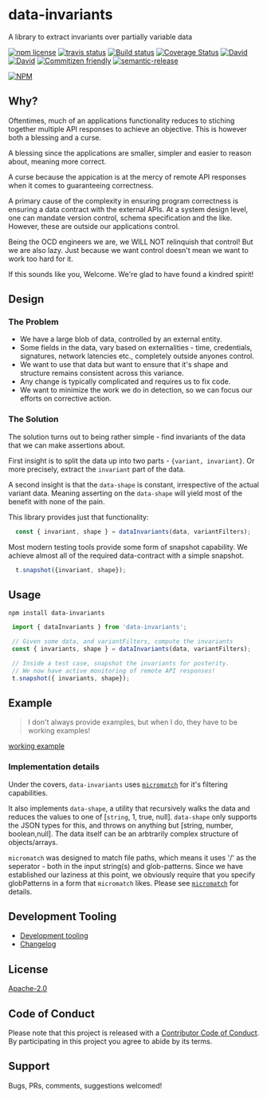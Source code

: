 # data-invariants

A library to extract invariants over partially variable data

<!-- badge -->
[![npm license](https://img.shields.io/npm/l/data-invariants.svg)](https://www.npmjs.com/package/data-invariants)
[![travis status](https://img.shields.io/travis/sramam/data-invariants.svg)](https://travis-ci.org/sramam/data-invariants)
[![Build status](https://ci.appveyor.com/api/projects/status/90am2usst4qeutgi?svg=true)](https://ci.appveyor.com/project/sramam/data-invariants)
[![Coverage Status](https://coveralls.io/repos/github/sramam/data-invariants/badge.svg?branch=master)](https://coveralls.io/github/sramam/data-invariants?branch=master)
[![David](https://david-dm.org/sramam/data-invariants/status.svg)](https://david-dm.org/sramam/data-invariants)
[![David](https://david-dm.org/sramam/data-invariants/dev-status.svg)](https://david-dm.org/sramam/data-invariants?type=dev)
[![Commitizen friendly](https://img.shields.io/badge/commitizen-friendly-brightgreen.svg)](http://commitizen.github.io/cz-cli/)
[![semantic-release](https://img.shields.io/badge/%20%20%F0%9F%93%A6%F0%9F%9A%80-semantic--release-e10079.svg)](https://github.com/semantic-release/semantic-release)

[![NPM](https://nodei.co/npm/data-invariants.png?downloads=true&downloadRank=true&stars=true)](https://nodei.co/npm/data-invariants/)
<!-- endbadge -->

## Why?

Oftentimes, much of an applications functionality reduces to stiching together multiple API responses to achieve an objective. This is however both a blessing and a curse.

A blessing since the applications are smaller, simpler and easier to reason about, meaning more correct.

A curse because the appication is at the mercy of remote API responses when it comes to guaranteeing correctness.

A primary cause of the complexity in ensuring program correctness is ensuring a data contract with the external APIs. At a system design level, one can mandate version control, schema specification and the like. However, these are outside our applications control.

Being the OCD engineers we are, we WILL NOT relinquish that control! But we are also lazy. Just because we want control doesn't mean we want to work too hard for it.

If this sounds like you, Welcome. We're glad to have found a kindred spirit!

## Design

### The Problem

- We have a large blob of data, controlled by an external entity.
- Some fields in the data, vary based on externalities - time, credentials, signatures, network latencies etc., completely outside anyones control.
- We want to use that data but want to ensure that it's shape and structure remains consistent across this variance.
- Any change is typically complicated and requires us to fix code.
- We want to minimize the work we do in detection, so we can focus our efforts on corrective action.

### The Solution

The solution turns out to being rather simple - find invariants of the data that we can make assertions about.

First insight is to split the data up into two parts - `{variant, invariant}`. Or more precisely, extract the `invariant` part of the data.

A second insight is that the `data-shape` is constant, irrespective of the actual variant data. Meaning asserting on the `data-shape` will yield most of the benefit with none of the pain.

This library provides just that functionality:

```TypeScript
  const { invariant, shape } = dataInvariants(data, variantFilters);
```

Most modern testing tools provide some form of snapshot capability.
We achieve almost all of the required data-contract with a simple snapshot.

```TypeScript
  t.snapshot({invariant, shape});
```

## Usage

`npm install data-invariants`

```TypeScript
 import { dataInvariants } from 'data-invariants';

 // Given some data, and variantFilters, compute the invariants
 const { invariants, shape } = dataInvariants(data, variantFilters);

 // Inside a test case, snapshot the invariants for posterity.
 // We now have active monitoring of remote API responses!
 t.snapshot({ invariants, shape});
```

## Example

> I don't always provide examples, but when I do, they have to be working examples!

[working example](./test/index.ts)

### Implementation details

Under the covers, `data-invariants` uses [`micromatch`](https://github.com/micromatch/micromatch) for it's filtering capabilities.

It also implements `data-shape`, a utility that recursively walks the data and reduces the values to one of [`string`, 1, true, null]. `data-shape` only supports the JSON types for this, and throws on anything but [string, number, boolean,null]. The data itself can be an arbtrarily complex structure of objects/arrays.

`micromatch` was designed to match file paths, which means it uses '/' as the seperator - both in the input string(s) and glob-patterns. Since we have established our laziness at this point, we obviously require that you specify globPatterns in a form that `micromatch` likes.
Please see [`micromatch`](https://github.com/micromatch/micromatch#matching-features) for details.

## Development Tooling

- [Development tooling](./docs/DevTools.md)
- [Changelog](./CHANGELOG.md)

## License

[Apache-2.0](./LICENSE.md)

## Code of Conduct

Please note that this project is released with a [Contributor Code of Conduct](code-of-conduct.md). By participating in this project you agree to abide by its terms.

## Support

Bugs, PRs, comments, suggestions welcomed!

